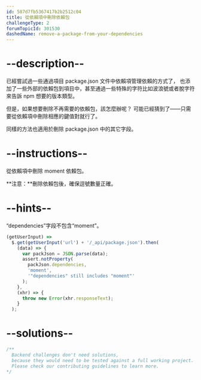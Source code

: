 ```yaml
---
id: 587d7fb5367417b2b2512c04
title: 從依賴項中刪除依賴包
challengeType: 2
forumTopicId: 301530
dashedName: remove-a-package-from-your-dependencies
---
```


# --description--

已經嘗試過一些通過項目 package.json 文件中依賴項管理依賴的方式了， 也添加了一些外部的依賴包到項目中，甚至通過一些特殊的字符比如波浪號或者脫字符來告訴 npm 想要的版本類型。

但是，如果想要刪除不再需要的依賴包，該怎麼辦呢？ 可能已經猜到了——只需要從依賴項中刪除相應的鍵值對就行了。

同樣的方法也適用於刪除 package.json 中的其它字段。

# --instructions--

從依賴項中刪除 moment 依賴包。

**注意：**刪除依賴包後，確保逗號數量正確。

# --hints--

“dependencies”字段不包含“moment”。

```js
(getUserInput) =>
  $.get(getUserInput('url') + '/_api/package.json').then(
    (data) => {
      var packJson = JSON.parse(data);
      assert.notProperty(
        packJson.dependencies,
        'moment',
        '"dependencies" still includes "moment"'
      );
    },
    (xhr) => {
      throw new Error(xhr.responseText);
    }
  );
```

# --solutions--

```js
/**
  Backend challenges don't need solutions, 
  because they would need to be tested against a full working project. 
  Please check our contributing guidelines to learn more.
*/
```
